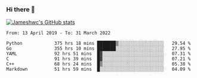 ### Hi there 👋

[![Jameshwc's GitHub stats](https://github-readme-stats.vercel.app/api?username=jameshwc)](https://github.com/anuraghazra/github-readme-stats)

<!--START_SECTION:waka-->

```text
From: 13 April 2019 - To: 31 March 2022

Python            375 hrs 18 mins ███████▒░░░░░░░░░░░░░░░░░   29.54 %
Go                355 hrs 10 mins ███████░░░░░░░░░░░░░░░░░░   27.95 %
YAML              92 hrs 51 mins  █▓░░░░░░░░░░░░░░░░░░░░░░░   07.31 %
C                 91 hrs 39 mins  █▓░░░░░░░░░░░░░░░░░░░░░░░   07.21 %
C++               68 hrs 24 mins  █▒░░░░░░░░░░░░░░░░░░░░░░░   05.38 %
Markdown          51 hrs 59 mins  █░░░░░░░░░░░░░░░░░░░░░░░░   04.09 %
```

<!--END_SECTION:waka-->